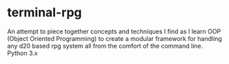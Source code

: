 # terminal-rpg
An attempt to piece together concepts and techniques I find as I learn OOP (Object Oriented Programming) to create a modular framework for handling any d20 based rpg system all from the comfort of the command line. Python 3.x 

